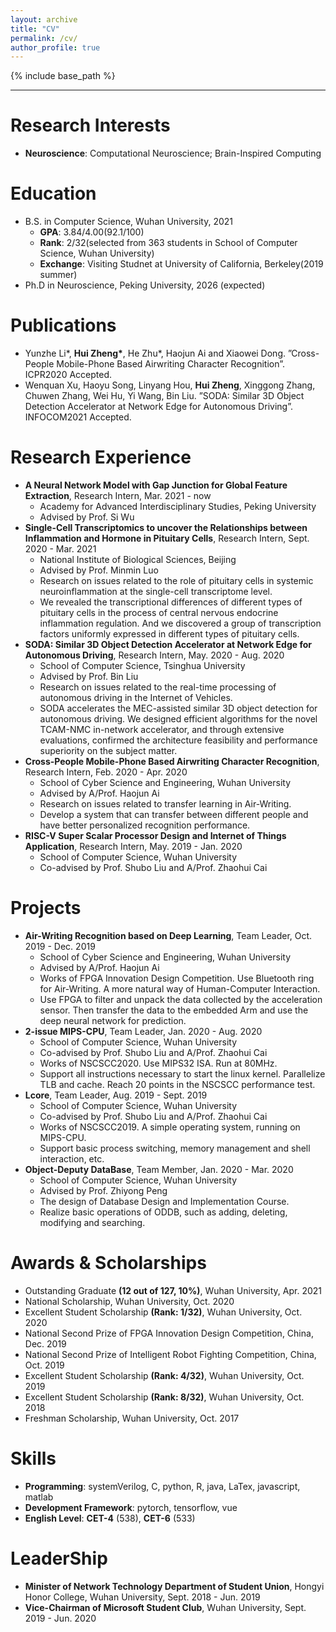```yaml
---
layout: archive
title: "CV"
permalink: /cv/
author_profile: true
---
```


{% include base_path %}

---

Research Interests
======
* **Neuroscience**: Computational Neuroscience; Brain-Inspired Computing

Education
======
* B.S. in Computer Science, Wuhan University, 2021
  * **GPA**: 3.84/4.00(92.1/100)
  * **Rank**: 2/32(selected from 363 students in School of Computer Science, Wuhan University)
  * **Exchange**: Visiting Studnet at University of California, Berkeley(2019 summer)
* Ph.D in Neuroscience, Peking University, 2026 (expected)

Publications
======
* Yunzhe Li\*, **Hui Zheng\***, He Zhu\*, Haojun Ai and Xiaowei Dong. ”Cross-People Mobile-Phone Based Airwriting Character Recognition”. ICPR2020 Accepted.
* Wenquan Xu, Haoyu Song, Linyang Hou, **Hui Zheng**, Xinggong Zhang, Chuwen Zhang, Wei Hu, Yi Wang,
Bin Liu. ”SODA: Similar 3D Object Detection Accelerator at Network Edge for Autonomous Driving”. INFOCOM2021 Accepted.

Research Experience
======
* **A Neural Network Model with Gap Junction for Global Feature Extraction**, Research Intern, Mar. 2021 - now
  * Academy for Advanced Interdisciplinary Studies, Peking University
  * Advised by Prof. Si Wu
* **Single-Cell Transcriptomics to uncover the Relationships between Inflammation and Hormone in Pituitary Cells**, Research Intern, Sept. 2020 - Mar. 2021
  * National Institute of Biological Sciences, Beijing
  * Advised by Prof. Minmin Luo
  * Research on issues related to the role of pituitary cells in systemic neuroinflammation at the single-cell transcriptome level.
  * We revealed the transcriptional differences of different types of pituitary cells in the process of central nervous endocrine inflammation regulation. And we discovered a group of transcription factors uniformly expressed in different types of pituitary cells.
* **SODA: Similar 3D Object Detection Accelerator at Network Edge for Autonomous Driving**, Research Intern, May. 2020 - Aug. 2020
  * School of Computer Science, Tsinghua University
  * Advised by Prof. Bin Liu
  * Research on issues related to the real-time processing of autonomous driving in the Internet of Vehicles.
  * SODA accelerates the MEC-assisted similar 3D object detection for autonomous driving. We designed efficient algorithms for the novel TCAM-NMC in-network accelerator, and through extensive evaluations, confirmed the architecture feasibility and performance superiority on the subject matter.
* **Cross-People Mobile-Phone Based Airwriting Character Recognition**, Research Intern, Feb. 2020 - Apr. 2020
  * School of Cyber Science and Engineering, Wuhan University
  * Advised by A/Prof. Haojun Ai
  * Research on issues related to transfer learning in Air-Writing.
  * Develop a system that can transfer between different people and have better personalized recognition performance.
* **RISC-V Super Scalar Processor Design and Internet of Things Application**, Research Intern, May. 2019 - Jan. 2020
  * School of Computer Science, Wuhan University
  * Co-advised by Prof. Shubo Liu and A/Prof. Zhaohui Cai

Projects
======
* **Air-Writing Recognition based on Deep Learning**, Team Leader, Oct. 2019 - Dec. 2019
  * School of Cyber Science and Engineering, Wuhan University
  * Advised by A/Prof. Haojun Ai
  * Works of FPGA Innovation Design Competition. Use Bluetooth ring for Air-Writing. A more natural way of Human-Computer Interaction.
  * Use FPGA to filter and unpack the data collected by the acceleration sensor. Then transfer the data to the embedded Arm and use the deep neural network for prediction.
* **2-issue MIPS-CPU**, Team Leader, Jan. 2020 - Aug. 2020
  * School of Computer Science, Wuhan University
  * Co-advised by Prof. Shubo Liu and A/Prof. Zhaohui Cai
  * Works of NSCSCC2020. Use MIPS32 ISA. Run at 80MHz.
  * Support all instructions necessary to start the linux kernel. Parallelize TLB and cache. Reach 20 points in the NSCSCC performance test.
* **Lcore**, Team Leader, Aug. 2019 - Sept. 2019
  * School of Computer Science, Wuhan University
  * Co-advised by Prof. Shubo Liu and A/Prof. Zhaohui Cai
  * Works of NSCSCC2019. A simple operating system, running on MIPS-CPU.
  * Support basic process switching, memory management and shell interaction, etc.
* **Object-Deputy DataBase**, Team Member, Jan. 2020 - Mar. 2020
  * School of Computer Science, Wuhan University
  * Advised by Prof. Zhiyong Peng
  * The design of Database Design and Implementation Course.
  * Realize basic operations of ODDB, such as adding, deleting, modifying and searching.

Awards & Scholarships
======
* Outstanding Graduate **(12 out of 127, 10%)**, Wuhan University, Apr. 2021
* National Scholarship, Wuhan University, Oct. 2020
* Excellent Student Scholarship **(Rank: 1/32)**, Wuhan University, Oct. 2020
* National Second Prize of FPGA Innovation Design Competition, China, Dec. 2019
* National Second Prize of Intelligent Robot Fighting Competition, China, Oct. 2019
* Excellent Student Scholarship **(Rank: 4/32)**, Wuhan University, Oct. 2019
* Excellent Student Scholarship **(Rank: 8/32)**, Wuhan University, Oct. 2018
* Freshman Scholarship, Wuhan University, Oct. 2017

Skills
======
* **Programming**: systemVerilog, C, python, R, java, LaTex, javascript, matlab
* **Development Framework**: pytorch, tensorflow, vue
* **English Level**: **CET-4** (538), **CET-6** (533)

LeaderShip
======
* **Minister of Network Technology Department of Student Union**, Hongyi Honor College, Wuhan University, Sept. 2018 - Jun. 2019
* **Vice-Chairman of Microsoft Student Club**, Wuhan University, Sept. 2019 - Jun. 2020

